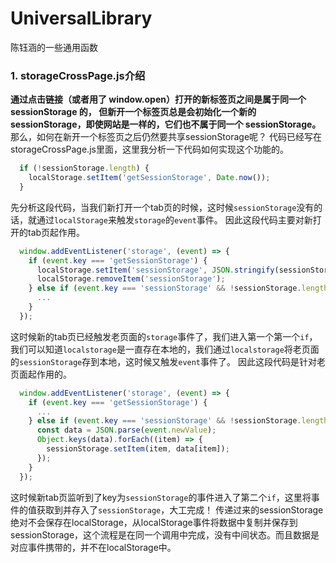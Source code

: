 # UniversalLibrary
陈钰涵的一些通用函数
### 1. storageCrossPage.js介绍

**通过点击链接（或者用了 window.open）打开的新标签页之间是属于同一个 sessionStorage 的，
但新开一个标签页总是会初始化一个新的 sessionStorage，即使网站是一样的，它们也不属于同一个 sessionStorage。**
那么，如何在新开一个标签页之后仍然要共享sessionStorage呢？
代码已经写在storageCrossPage.js里面，这里我分析一下代码如何实现这个功能的。


```javascript
  if (!sessionStorage.length) {
    localStorage.setItem('getSessionStorage', Date.now());
  }
```
先分析这段代码，当我们新打开一个tab页的时候，这时候`sessionStorage`没有的话，就通过`localStorage`来触发`storage`的`event`事件。
因此这段代码主要对新打开的tab页起作用。

```javascript
  window.addEventListener('storage', (event) => {
    if (event.key === 'getSessionStorage') {
      localStorage.setItem('sessionStorage', JSON.stringify(sessionStorage));
      localStorage.removeItem('sessionStorage');
    } else if (event.key === 'sessionStorage' && !sessionStorage.length) {
      ...
    }
  });
```
这时候新的tab页已经触发老页面的`storage`事件了，我们进入第一个第一个`if`，我们可以知道`localstorage`是一直存在本地的，我们通过`localstorage`将老页面的`sessionStorage`存到本地，这时候又触发`event`事件了。
因此这段代码是针对老页面起作用的。
```javascript
  window.addEventListener('storage', (event) => {
    if (event.key === 'getSessionStorage') {
      ...
    } else if (event.key === 'sessionStorage' && !sessionStorage.length) {
      const data = JSON.parse(event.newValue);
      Object.keys(data).forEach((item) => {
        sessionStorage.setItem(item, data[item]);
      });
    }
  });
```
这时候新tab页监听到了key为`sessionStorage`的事件进入了第二个`if`，这里将事件的值获取到并存入了`sessionStorage`，大工完成！
传递过来的sessionStorage绝对不会保存在localStorage，从localStorage事件将数据中复制并保存到sessionStorage，这个流程是在同一个调用中完成，没有中间状态。而且数据是对应事件携带的，并不在localStorage中。
